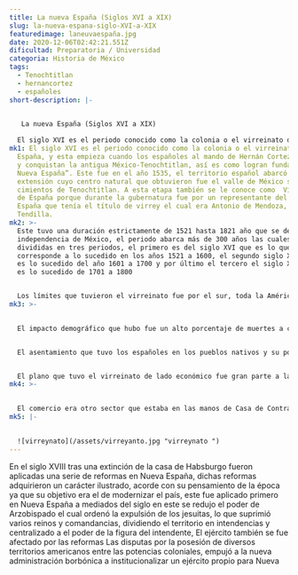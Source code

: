 ```yaml
---
title: La nueva España (Siglos XVI a XIX)
slug: la-nueva-espana-siglo-XVI-a-XIX
featuredimage: laneuvaespaña.jpg
date: 2020-12-06T02:42:21.551Z
dificultad: Preparatoria / Universidad
categoria: Historia de México
tags:
  - Tenochtitlan
  - hernancortez
  - españoles
short-description: |-
  

   La nueva España (Siglos XVI a XIX)

  El siglo XVI es el periodo conocido como la colonia o el virreinato de España
mk1: El siglo XVI es el periodo conocido como la colonia o el virreinato de
  España, y esta empieza cuando los españoles al mando de Hernán Cortez invaden
  y conquistan la antigua México-Tenochtitlan, así es como logran fundar “La
  Nueva España”. Este fue en el año 1535, el territorio español abarcó una gran
  extensión cuyo centro natural que obtuvieron fue el valle de México sobre los
  cimientos de Tenochtitlan. A esta etapa también se le conoce como  Virreinato
  de España porque durante la gubernatura fue por un representante del rey de
  España que tenía el título de virrey el cual era Antonio de Mendoza, conde de
  Tendilla.
mk2: >-
  Este tuvo una duración estrictamente de 1521 hasta 1821 año que se declaró la
  independencia de México, el periodo abarca más de 300 años las cuales están
  divididas en tres periodos, el primero es del siglo XVI que es lo que le
  corresponde a lo sucedido en los años 1521 a 1600, el segundo siglo XVII que
  es lo sucedido del año 1601 a 1700 y por último el tercero el siglo XVIII que
  es lo sucedido de 1701 a 1800 


  Los límites que tuvieron el virreinato fue por el sur, toda la América Central, lo que es Guatemala, El Salvador, Nicaragua, Honduras y Costa Rica, Al norte, la frontera del virreinato fue avanzando gradualmente ya que los españoles doblegaron a los temidos pueblos chichimecos, en la zona occidental fue de gran parte: Los estados California, Texas, Nuevo México, Arizona, Utah, nevada y una parte de Colorado, hacia al lado oeste era limitado por el océano Pacifico, hasta en 1564 fue conquistada la islas Filipinas por la expedición del comandante López de Legazpi
mk3: >-
  

  El impacto demográfico que hubo fue un alto porcentaje de muertes a causas de enfermedades traídas desde Europa: Viruela o la tuberculosis.


  El asentamiento que tuvo los españoles en los pueblos nativos y su posterior mezcla dio origen a los mestizos, esta se convertiría en la raza predominante en la mayor parte de Latinoamérica


  El plano que tuvo el virreinato de lado económico fue gran parte a la minería y el comercio  ya que muchos descubrimientos de números yacimientos mineros fue de la atención de la corona española y ellos estaban dispuestos a explotarlos, en estos se extraían materiales tales como el oro, la plata, el cobre y el hierro. La minería poseía privilegios frente a otros sectores productivos. Las principales minas de Nueva España fueron la de Zacatecas, Pachuca, Fresnillo y Guanajuato
mk4: >-
  

  El comercio era otro sector que estaba en las manos de Casa de Contratación con sede en Sevilla, El monopolio impuestas por la metrópoli impidieron un buen desarrollo en materia económica en el virreinato ya que el comercio con otras zonas del imperio estaban prohibidas, en esto hubo medidas drásticas las cuales condujeron a actividades ilícitas tales como la piratería y el contrabando ya que estos intentan saltarse las medidas arancelarias impuestas por la corona
mk5: |-
  

  ![virreynato](/assets/virreyanto.jpg "virreynato ")
---
```





En el siglo XVIII tras una extinción de la casa de Habsburgo fueron aplicadas una serie de reformas en Nueva España, dichas reformas adquirieron un carácter ilustrado, acorde con su pensamiento de la época ya que su objetivo era el de modernizar el país, este fue aplicado primero en Nueva España a mediados del siglo en este se redujo el poder de Arzobispado el cual ordenó la expulsión de los jesuitas, lo que suprimió varios reinos y comandancias, dividiendo el territorio en intendencias y centralizado a el poder de la figura del intendente, El ejército también se fue afectado por las reformas Las disputas por la posesión de diversos territorios americanos entre las potencias coloniales, empujó a la nueva administración borbónica a institucionalizar un ejército propio para Nueva